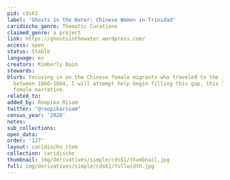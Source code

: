 ```yaml
---
pid: cds61
label: 'Ghosts in the Water: Chinese Women in Trinidad'
caridischo_genre: Thematic Curations
claimed_genre: a project
link: https://ghostsinthewater.wordpress.com/
access: open
status: Stable
language: en
creators: Kimberly Bain
stewards:
blurb: Focusing in on the Chinese female migrants who traveled to the island of Trinidad
  between 1860-1884, I will attempt help begin filling this gap, this lack of the
  female narrative.
related_to:
added_by: Roopika Risam
twitter: "@roopikarisam"
census_year: '2020'
notes:
sub_collections:
open_data:
order: '127'
layout: caridischo_item
collection: caridischo
thumbnail: img/derivatives/simple/cds61/thumbnail.jpg
full: img/derivatives/simple/cds61/fullwidth.jpg
---
```

